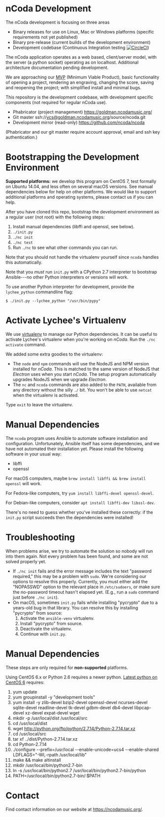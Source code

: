 nCoda Development
=================

The nCoda development is focusing on three areas
* Binary releases for use on Linux, Mac or Windows platforms (specific requirements not yet published)
* Binary pre-release (current builds of the development environment)
* Development codebase (Continuous Integration testing [![CircleCI](https://circleci.com/gh/nCoda/ncoda/tree/main.svg?style=svg)](https://circleci.com/gh/nCoda/ncoda/tree/main))

The nCoda application operates as a web based, client/server model, with the server (a python socket)
operating as on localhost. Additional architecture documentation pending development.

We are approaching our [MVP](https://spivak.ncodamusic.org/t/mvp-test-plan/670) (Minimum Viable Product), basic functionality of opening a project, rendering an engraving, changing the score, saving and reopening the project; with simplified install and minimal bugs.

This repository is the development codebase, with development specific components (not required for regular nCoda use).

* Phabricator (project management) https://goldman.ncodamusic.org/ 
* Git master ssh://vcs@goldman.ncodamusic.org/source/ncoda.git
* Development mirror (read-only) https://github.com/ncoda/ncoda

(Phabricator and our git master require account approval, email and ssh key authentication.)

Bootstrapping the Development Environment
=========================================

**Supported platforms:** we develop this program on CentOS 7, test formally on Ubuntu 14.04, and
less often on several macOS versions. See manual dependencies below for help on other platforms.
We would like to support additional platforms and operating systems, please contact us if you can help.

After you have cloned this repo,
bootstrap the development environment as a regular user (not root) with the following steps: 

1. Install manual dependencies (libffi and openssl, see below).
1. `./init.py`
1. `./nc init`
1. `./nc test`
1. Run `./nc` to see what other commands you can run.

Note that you should not handle the virtualenv yourself since `ncoda` handles this automatically.

Note that you *must* run `init.py` with a CPython 2.7 interpreter to bootstrap Ansible---no other
Python interpreters or versions will work.

To use another Python interpreter for development, provide the `lychee_python` commandline flag:

    $ ./init.py --lychee_python "/usr/bin/pypy"


Activate Lychee's Virtualenv
============================

We use [virtualenv](https://virtualenv.pypa.io/) to manage our Python dependencies. It can be useful
to activate Lychee's virtualenv when you're working on *nCoda*. Run the `./nc activate` command.

We added some extra goodies to the virtualenv:
- The `node` and `npm` commands will use the NodeJS and NPM version installed for *nCoda*. This is
  matched to the same version of NodeJS that *Electron* uses when you start *nCoda*. The setup
  program automatically upgrades NodeJS when we upgrade *Electron*.
- The `nc` and `ncoda` commands are also added to the `PATH`, available from any directory without
  the silly `./` bit. You won't be able to use `netcat` when the virtualenv is activated.

Type `exit` to leave the virtualenv.


Manual Dependencies
===================

The `ncoda` program uses Ansible to automate software installation and configuration. Unfortunately,
Ansible itself has some dependencies, and we have not automated their installation yet. Please
install the following software in your usual way:

- libffi
- openssl

For macOS computers, maybe `brew install libffi && brew install openssl` will work.

For Fedora-like computers, try `yum install libffi-devel openssl-devel`.

For Debian-like computers, consider `apt install libffi-dev libssl-dev`.

There's no need to guess whether you've installed these correctly: if the `init.py` script succeeds
then the dependencies were installed!


Troubleshooting
===============

When problems arise, we try to automate the solution so nobody will run into them again. Not every
problem has been found, and some are not solved properly yet.

- If `./nc init` fails and the error message includes the text "password required," this may be a
  problem with `sudo`. We're considering our options to resolve this properly. Currently, you must
  either add the "NOPASSWD" option to the relevant place in `/etc/sudoers`, or make sure the
  no-password timeout hasn't elapsed yet. (E.g., run a `sudo` command just before `./nc init`).
- On macOS, sometimes `init.py` fails while installing "pycrypto" due to a years-old bug in that
  library. You can resolve this by installing "pycrypto" from source:
  1. Activate the `ansible-venv` virtualenv.
  1. Install "pycrypto" from source.
  1. Deactivate the virtualenv.
  1. Continue with `init.py`.

Manual Dependencies
===================

These steps are only required for **non-supported** platforms.

Using CentOS 6.x or Python 2.6 requires a newer python. [Latest python on CentOS 6](https://danieleriksson.net/2017/02/08/how-to-install-latest-python-on-centos/)
requires:

1. yum update
1. yum groupinstall -y "development tools"
1. yum install -y zlib-devel bzip2-devel openssl-devel ncurses-devel sqlite-devel readline-devel tk-devel gdbm-devel db4-devel libpcap-devel xz-devel expat-devel wget
1. mkdir -p /usr/local/dist /usr/local/src
1. cd /usr/local/dist
1. wget http://python.org/ftp/python/2.7.14/Python-2.7.14.tar.xz
1. cd /usr/local/src
1. tar xf ../dist/Python-2.7.14.tar.xz
1. cd Python-2.7.14
1. ./configure --prefix=/usr/local --enable-unicode=ucs4 --enable-shared LDFLAGS="-Wl,-rpath /usr/local/lib"
1. make && make altinstall
1. mkdir /usr/local/bin/python2.7-bin
1. ln -s /usr/local/bin/python2.7 /usr/local/bin/python2.7-bin/python
1. PATH=/usr/local/bin/python2.7-bin/:$PATH

Contact
=======

Find contact information on our website at https://ncodamusic.org/.

